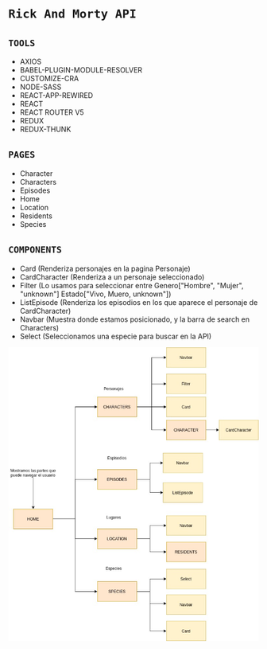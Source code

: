# `Rick And Morty API`


## `TOOLS`

- AXIOS
- BABEL-PLUGIN-MODULE-RESOLVER
- CUSTOMIZE-CRA
- NODE-SASS
- REACT-APP-REWIRED
- REACT
- REACT ROUTER V5
- REDUX
- REDUX-THUNK


## `PAGES`

- Character
- Characters
- Episodes
- Home
- Location
- Residents
- Species


## `COMPONENTS`

- Card (Renderiza personajes en la pagina Personaje)
- CardCharacter (Renderiza a un personaje seleccionado)
- Filter (Lo usamos para seleccionar entre Genero["Hombre", "Mujer", "unknown"] Estado["Vivo, Muero, unknown"])
- ListEpisode (Renderiza los episodios en los que aparece el personaje de CardCharacter)
- Navbar (Muestra donde estamos posicionado, y la barra de search en Characters)
- Select (Seleccionamos una especie para buscar en la API)

![diagrams](https://raw.githubusercontent.com/SMNahuel/RickandMorty/main/diagramsComponet.jpg)

